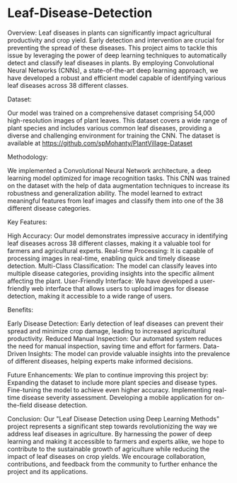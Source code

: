 # Leaf-Disease-Detection
Overview:
Leaf diseases in plants can significantly impact agricultural productivity and crop yield. Early detection and intervention are crucial for preventing the spread of these diseases. This project aims to tackle this issue by leveraging the power of deep learning techniques to automatically detect and classify leaf diseases in plants. By employing Convolutional Neural Networks (CNNs), a state-of-the-art deep learning approach, we have developed a robust and efficient model capable of identifying various leaf diseases across 38 different classes.

Dataset:

Our model was trained on a comprehensive dataset comprising 54,000 high-resolution images of plant leaves. This dataset covers a wide range of plant species and includes various common leaf diseases, providing a diverse and challenging environment for training the CNN. The dataset is available at https://github.com/spMohanty/PlantVillage-Dataset

Methodology:

We implemented a Convolutional Neural Network architecture, a deep learning model optimized for image recognition tasks. This CNN was trained on the dataset with the help of data augmentation techniques to increase its robustness and generalization ability. The model learned to extract meaningful features from leaf images and classify them into one of the 38 different disease categories.

Key Features:

High Accuracy: Our model demonstrates impressive accuracy in identifying leaf diseases across 38 different classes, making it a valuable tool for farmers and agricultural experts.
Real-time Processing: It is capable of processing images in real-time, enabling quick and timely disease detection.
Multi-Class Classification: The model can classify leaves into multiple disease categories, providing insights into the specific ailment affecting the plant.
User-Friendly Interface: We have developed a user-friendly web interface that allows users to upload images for disease detection, making it accessible to a wide range of users.

Benefits:

Early Disease Detection: Early detection of leaf diseases can prevent their spread and minimize crop damage, leading to increased agricultural productivity.
Reduced Manual Inspection: Our automated system reduces the need for manual inspection, saving time and effort for farmers.
Data-Driven Insights: The model can provide valuable insights into the prevalence of different diseases, helping experts make informed decisions.

Future Enhancements:
We plan to continue improving this project by:
Expanding the dataset to include more plant species and disease types.
Fine-tuning the model to achieve even higher accuracy.
Implementing real-time disease severity assessment.
Developing a mobile application for on-the-field disease detection.

Conclusion:
Our "Leaf Disease Detection using Deep Learning Methods" project represents a significant step towards revolutionizing the way we address leaf diseases in agriculture. By harnessing the power of deep learning and making it accessible to farmers and experts alike, we hope to contribute to the sustainable growth of agriculture while reducing the impact of leaf diseases on crop yields. We encourage collaboration, contributions, and feedback from the community to further enhance the project and its applications.

